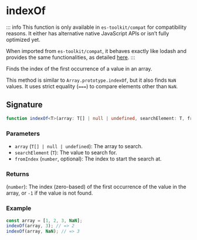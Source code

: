 # indexOf

::: info
This function is only available in `es-toolkit/compat` for compatibility reasons. It either has alternative native JavaScript APIs or isn’t fully optimized yet.

When imported from `es-toolkit/compat`, it behaves exactly like lodash and provides the same functionalities, as detailed [here](../../../compatibility.md).
:::

Finds the index of the first occurrence of a value in an array.

This method is similar to `Array.prototype.indexOf`, but it also finds `NaN` values.
It uses strict equality (`===`) to compare elements other than `NaN`.

## Signature

```typescript
function indexOf<T>(array: T[] | null | undefined, searchElement: T, fromIndex?: number): number;
```

### Parameters

- `array` (`T[] | null | undefined`): The array to search.
- `searchElement` (`T`): The value to search for.
- `fromIndex` (`number`, optional): The index to start the search at.

### Returns

(`number`): The index (zero-based) of the first occurrence of the value in the array, or `-1` if the value is not found.

### Example

```typescript
const array = [1, 2, 3, NaN];
indexOf(array, 3); // => 2
indexOf(array, NaN); // => 3
```
